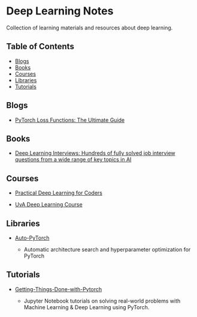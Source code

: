 # Deep Learning Notes

Collection of learning materials and resources about deep learning. 

## Table of Contents

* [Blogs](#Blogs)
* [Books](#Books)
* [Courses](#Courses)
* [Libraries](#Libraries)
* [Tutorials](#Tutorials)

## Blogs

* [PyTorch Loss Functions: The Ultimate Guide](https://neptune.ai/blog/pytorch-loss-functions)

## Books

* [Deep Learning Interviews: Hundreds of fully solved job interview questions from a wide range of key topics in AI](https://github.com/BoltzmannEntropy/interviews.ai)

## Courses

* [Practical Deep Learning for Coders](https://course.fast.ai/)

* [UvA Deep Learning Course](https://uvadlc.github.io/)

## Libraries

* [Auto-PyTorch](https://github.com/automl/Auto-PyTorch)
  
  * Automatic architecture search and hyperparameter optimization for PyTorch

## Tutorials

* [Getting-Things-Done-with-Pytorch](https://github.com/curiousily/Getting-Things-Done-with-Pytorch)
  
  * Jupyter Notebook tutorials on solving real-world problems with Machine Learning & Deep Learning using PyTorch.
